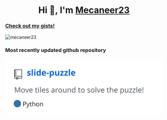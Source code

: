 <h1 align="center">Hi 👋, I'm <a href="https://mecaneer23.net">Mecaneer23</a></h1>

<h3 align="left"><a href="https://gist.github.com/mecaneer23/">Check out my gists!</a></h3>

<img align="center" src="https://github-readme-stats.vercel.app/api/top-langs?username=mecaneer23&show_icons=true&locale=en&layout=compact" alt="mecaneer23" />

<!-- ### [Most recently updated repo](https://mecaneer23.github.io/most-recent-git-commit/link/?user=mecaneer23) -->

<!-- [![Most recently updated repo](https://mecaneer23.github.io/most-recent-git-commit/svg/index.svg?user=mecaneer23)](https://mecaneer23.github.io/most-recent-git-commit/link/?user=mecaneer23) -->

### Most recently updated github repository

[![Most recently updated repo](recent-commit.svg)](https://github.com/mecaneer23/slide-puzzle)
